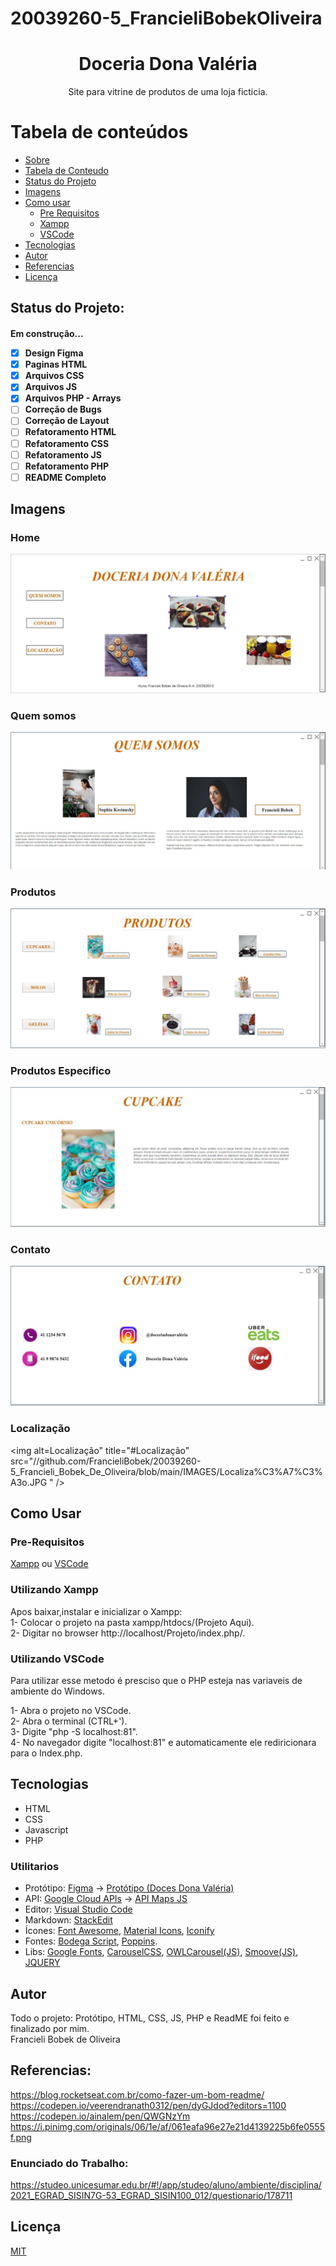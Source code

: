 # 20039260-5_FrancieliBobekOliveira
<h1 align="center"> Doceria Dona Valéria </h1>

<p align="center">Site para vitrine de produtos de uma loja ficticia.</p>  

Tabela de conteúdos
=================
<!--ts-->
   * [Sobre](#sobre)
   * [Tabela de Conteudo](#tabela-de-conteudo)
   * [Status do Projeto](#status-do-projeto)
   * [Imagens](#imagens)
   * [Como usar](#como-usar)
      * [Pre Requisitos](#pre-requisitos)
      * [Xampp](#Utilizando-Xampp)
      * [VSCode](#utilizando-vscode)
   * [Tecnologias](#tecnologias)
   * [Autor](#autor)
   * [Referencias](#referencias)
   * [Licença](#licença)
<!--te-->  

## Status do Projeto:
<h4> 
    Em construção...
 
- [x] Design Figma
- [x] Paginas HTML
- [x] Arquivos CSS
- [x] Arquivos JS
- [x] Arquivos PHP - Arrays
- [ ] Correção de Bugs
- [ ] Correção de Layout
- [ ] Refatoramento HTML
- [ ] Refatoramento CSS
- [ ] Refatoramento JS
- [ ] Refatoramento PHP
- [ ] README Completo

</h4>

## Imagens 
### Home 

<img alt="Home" title="#Home" src="https://github.com/FrancieliBobek/20039260-5_Francieli_Bobek_De_Oliveira/blob/main/IMAGES/HOME.JPG" />

### Quem somos

<img alt="Quem-Somos" title="# Quem Somos" src="https://github.com/FrancieliBobek/20039260-5_Francieli_Bobek_De_Oliveira/blob/main/IMAGES/Quem%20somos.JPG" />

### Produtos

<img alt="Produtos" title="#Produtos" src="https://github.com/FrancieliBobek/20039260-5_Francieli_Bobek_De_Oliveira/blob/main/IMAGES/Produtos.JPG" />  
  
### Produtos Especifico

<img alt="Produtos-Especifico" title="#Produto Especifico" src="https://github.com/FrancieliBobek/20039260-5_Francieli_Bobek_De_Oliveira/blob/main/IMAGES/Produto%20especifico.JPG" />  

### Contato

<img alt="Contato" title="#Contato" src="https://github.com/FrancieliBobek/20039260-5_Francieli_Bobek_De_Oliveira/blob/main/IMAGES/Contato.JPG "/>  
                                         

### Localização

<img alt=Localização" title="#Localização" src="//github.com/FrancieliBobek/20039260-5_Francieli_Bobek_De_Oliveira/blob/main/IMAGES/Localiza%C3%A7%C3%A3o.JPG " />
                                         
## Como Usar

### Pre-Requisitos

[Xampp](https://www.apachefriends.org/pt_br/download.html) ou [VSCode](https://code.visualstudio.com/)


### Utilizando Xampp 

Apos baixar,instalar e inicializar o Xampp:  
1- Colocar o projeto na pasta xampp/htdocs/(Projeto Aqui).  
2- Digitar no browser http://localhost/Projeto/index.php/.

### Utilizando VSCode

Para utilizar esse metodo é presciso que o PHP esteja nas variaveis de ambiente do Windows.

1- Abra o projeto no VSCode.  
2- Abra o terminal (CTRL+').  
3- Digite "php -S localhost:81".  
4- No navegador digite "localhost:81" e automaticamente ele rediricionara para o Index.php.  


## Tecnologias
- HTML
- CSS
- Javascript
- PHP

### Utilitarios 

- Protótipo: [Figma](https://www.figma.com/) → [Protótipo (Doces Dona Valéria)](https://www.figma.com/file/n6kZSO4krcFkQAgb3YSZww/Untitled?node-id=0%3A1)
- API: [Google Cloud APIs](https://cloud.google.com/apis?hl=en) → [API Maps JS](https://developers.google.com/maps/documentation/javascript/overview?hl=pt-br)
- Editor: [Visual Studio Code](https://code.visualstudio.com/)
- Markdown: [StackEdit](https://stackedit.io/)
- Ícones: [Font Awesome](https://fontawesome.com/icons), [Material Icons](https://fonts.google.com/icons), [Iconify](https://iconify.design/)
- Fontes: [Bodega Script](https://br.maisfontes.com/bodega-script), [Poppins](https://fonts.google.com/specimen/Poppins).
- Libs: [Google Fonts](https://fonts.google.com/), [CarouselCSS](https://owlcarousel2.github.io/OwlCarousel2/), [OWLCarousel(JS)](https://owlcarousel2.github.io/OwlCarousel2/), [Smoove(JS)](https://smoove.js.org/), [JQUERY](https://jquery.com/)

## Autor

Todo o projeto: Protótipo, HTML, CSS, JS, PHP e ReadME foi feito e finalizado por mim.  
Francieli Bobek de Oliveira


## Referencias:  
https://blog.rocketseat.com.br/como-fazer-um-bom-readme/         
https://codepen.io/veerendranath0312/pen/dyGJdod?editors=1100  
https://codepen.io/ainalem/pen/QWGNzYm  
https://i.pinimg.com/originals/06/1e/af/061eafa96e27e21d4139225b6fe0555f.png  

### Enunciado do Trabalho:
https://studeo.unicesumar.edu.br/#!/app/studeo/aluno/ambiente/disciplina/2021_EGRAD_SISIN7G-53_EGRAD_SISIN100_012/questionario/178711  

## Licença
[MIT](https://github.com/guilhermeSDB/MAPA-Faculdade/blob/master/LICENSE)
